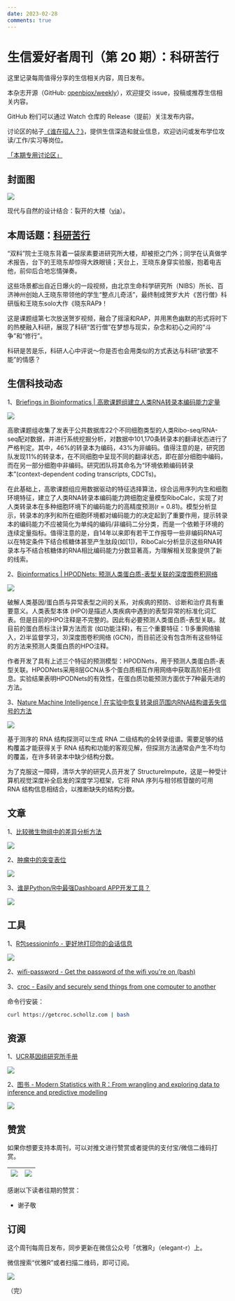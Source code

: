 ```yaml
---
date: 2023-02-28
comments: true
---
```


# 生信爱好者周刊（第 20 期）：科研苦行

这里记录每周值得分享的生信相关内容，周日发布。

本杂志开源（GitHub: [openbiox/weekly](https://github.com/openbiox/weekly)），欢迎提交 issue，投稿或推荐生信相关内容。

GitHub 粉们可以通过 Watch 仓库的 Release（提前）关注发布内容。

讨论区的帖子[《谁在招人？》](https://github.com/openbiox/weekly/issues/2)，提供生信深造和就业信息，欢迎访问或发布学位攻读/工作/实习等岗位。

[「本期专用讨论区」](https://github.com/openbiox/weekly/issues/496)

## 封面图


![](https://gitee.com/ShixiangWang/ImageCollection/raw/master/2022-3-6/1646580222458-1646580162366-image.png)

现代与自然的设计结合：裂开的大楼（[via](https://www.globalconstructionreview.com/work-begins-on-mad-architects-cracked-denver-residential-tower/)）。



## 本周话题：[科研苦行](https://mp.weixin.qq.com/s/NLmG2GvEKOssEgGtHKUGdQ)

“双料”院士王晓东背着一袋尿素要进研究所大楼，却被拒之门外；同学在认真做学术报告，台下的王晓东却惊得大跌眼镜；天台上，王晓东身穿实验服，抱着电吉他，前仰后合地忘情弹奏。

这些场景都出自近日爆火的一段视频，由北京生命科学研究所（NIBS）所长、百济神州创始人王晓东带领他的学生“整点儿奇活”，最终制成贺岁大片《苦行僧》科研版和王晓东solo大作《晓东RAP》！

这是课题组第七次放送贺岁视频，融合了摇滚和RAP，并用黑色幽默的形式将时下的热梗融入科研，展现了科研“苦行僧”在梦想与现实，杂念和初心之间的“斗争”和“修行”。

科研是苦是乐，科研人心中评说～你是否也会用类似的方式表达与科研“欲罢不能”的情感？

## 生信科技动态

1、[Briefings in Bioinformatics | 高歌课题组建立人类RNA转录本编码能力定量](https://mp.weixin.qq.com/s/BCwrvwEaFOUD7tRQmMFQFQ)


![](https://gitee.com/ShixiangWang/ImageCollection/raw/master/2022-3-6/1646580441519-image.png)


高歌课题组收集了发表于公共数据库22个不同细胞类型的人类Ribo-seq/RNA-seq配对数据，并进行系统挖掘分析，对数据中101,170条转录本的翻译状态进行了严格判定。其中，46%的转录本为编码，43%为非编码。值得注意的是，研究团队发现11%的转录本，在不同细胞中呈现不同的翻译状态，即在部分细胞中编码，而在另一部分细胞中非编码。研究团队将其命名为“环境依赖编码转录本”(context-dependent coding transcripts, CDCTs)。

在此基础上，高歌课题组应用数据驱动的特征选择算法，综合运用序列内生和细胞环境特征，建立了人类RNA转录本编码能力跨细胞定量模型RiboCalc，实现了对人类转录本在多种细胞环境下的编码能力的高精度预测(r = 0.81)。模型分析显示，转录本的序列和所在细胞环境都对编码能力的决定起到了重要作用，提示转录本的编码能力不应被简化为单纯的编码/非编码二分分类，而是一个依赖于环境的连续定量指标。值得注意的是，自14年以来即有若干工作报导一些非编码RNA可以在特定条件下结合核糖体甚至产生肽段(如[1])，RiboCalc分析显示这些RNA转录本与不结合核糖体的RNA相比编码能力分数显著高，为理解相关现象提供了新的线索。

2、[Bioinformatics | HPODNets: 预测人类蛋白质-表型关联的深度图卷积网络](https://mp.weixin.qq.com/s/VBh1QsRJz8983IIn5iBAuQ)


![](https://gitee.com/ShixiangWang/ImageCollection/raw/master/2022-3-6/1646580506373-image.png)

破解人类基因/蛋白质与异常表型之间的关系，对疾病的预防、诊断和治疗具有重要意义。人类表型本体 (HPO)是描述人类疾病中遇到的表型异常的标准化词汇表。但是目前的HPO注释是不完整的。因此有必要预测人类蛋白质-表型关联。就目前的蛋白质标注计算方法而言 (如功能注释)，有三个重要特征：1)多重网络输入，2)半监督学习，3)深度图卷积网络 (GCN)，而目前还没有包含所有这些特征的方法来预测人类蛋白质的HPO注释。

作者开发了具有上述三个特征的预测模型：HPODNets，用于预测人类蛋白质-表型关联。HPODNets采用8层GCN从多个蛋白质相互作用网络中获取高阶拓扑信息。实验结果表明HPODNets的有效性，在蛋白质功能预测方面优于7种最先进的方法。

3、[Nature Machine Intelligence | 在实验中恢复转录组范围内RNA结构谱丢失信号的方法](https://mp.weixin.qq.com/s/GvfCJtOSHvHxZWc5gGQAJQ)


![](https://gitee.com/ShixiangWang/ImageCollection/raw/master/2022-3-6/1646580619230-image.png)


基于测序的 RNA 结构探测可以生成 RNA 二级结构的全转录组谱。需要足够的结构覆盖才能获得关于 RNA 结构和功能的客观见解，但探测方法通常会产生不均匀的覆盖，在许多转录本中缺少结构分数。

为了克服这一障碍，清华大学的研究人员开发了 StructureImpute，这是一种受计算机视觉深度补全启发的深度学习框架，它将 RNA 序列与相邻核苷酸的可用 RNA 结构信息相结合，以推断缺失的结构分数。


## 文章

1、[比较微生物组中的差异分析方法](https://mp.weixin.qq.com/s/SjIoBofoI2T7x_VtsgV7FA)


![](https://gitee.com/ShixiangWang/ImageCollection/raw/master/2022-3-6/1646580833696-image.png)


2、[肿瘤中的突变表位](https://mp.weixin.qq.com/s/LU96fW1oF9spTMNh_IgC2w)


![](https://gitee.com/ShixiangWang/ImageCollection/raw/master/2022-3-6/1646580778426-image.png)


3、[谁是Python/R中最强Dashboard APP开发工具？](https://zhuanlan.zhihu.com/p/429709268)


![](https://gitee.com/ShixiangWang/ImageCollection/raw/master/2022-3-6/1646580802423-image.png)



## 工具

1、[R包sessioninfo - 更好地打印你的会话信息](https://github.com/r-lib/sessioninfo)


![](https://gitee.com/ShixiangWang/ImageCollection/raw/master/2022-3-6/1646580899341-image.png)

2、[wifi-password - Get the password of the wifi you're on (bash)](https://github.com/rauchg/wifi-password)

3、[croc - Easily and securely send things from one computer to another](https://github.com/schollz/croc)

命令行安装：

```sh
curl https://getcroc.schollz.com | bash
```


## 资源

1、[UCR基因组研究所手册](http://manuals.bioinformatics.ucr.edu/)


![](https://gitee.com/ShixiangWang/ImageCollection/raw/master/2022-3-6/1646581139744-image.png)

2、[图书 - Modern Statistics with R：From wrangling and exploring data to inference and predictive modelling](http://www.modernstatisticswithr.com/)


![](https://gitee.com/ShixiangWang/ImageCollection/raw/master/2022-3-6/1646581212357-image.png)


## 赞赏

如果你想要支持本周刊，可以对推文进行赞赏或者提供的支付宝/微信二维码打赏。

| ![](https://gitee.com/ShixiangWang/ImageCollection/raw/master/png/202109171440597.jpg) | ![](https://gitee.com/ShixiangWang/ImageCollection/raw/master/png/202109171440452.jpg) |
| ------------------------------------------------------------ | ------------------------------------------------------------ |

感谢以下读者往期的赞赏：

- 谢子敬

## 订阅

这个周刊每周日发布，同步更新在微信公众号「优雅R」（elegant-r）上。

微信搜索“优雅R”或者扫描二维码，即可订阅。

![](https://gitee.com/ShixiangWang/ImageCollection/raw/master/png/202109101438292.jpg)

（完）

